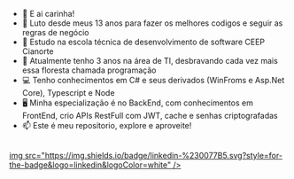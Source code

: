 - 👋 E ai carinha!
- 📖 Luto desde meus 13 anos para fazer os melhores codigos e seguir as regras de negócio
- 📘 Estudo na escola técnica de desenvolvimento de software CEEP Cianorte
- 📆 Atualmente tenho 3 anos na área de TI, desbravando cada vez mais essa floresta chamada programação
- 💻 Tenho conhecimentos em C# e seus derivados (WinFroms e Asp.Net Core), Typescript e Node
- 🖥️ Minha especialização é no BackEnd, com conhecimentos em FrontEnd, crio APIs RestFull com JWT, cache e senhas criptografadas
- 📫 Este é meu repositorio, explore e aproveite!
<br>
<a href="https://www.linkedin.com/in/edvaldo-rodrigues/](https://br.linkedin.com/in/vitor-miguel-santos-redondo-6b9b41284">img src="https://img.shields.io/badge/linkedin-%230077B5.svg?style=for-the-badge&logo=linkedin&logoColor=white" /></a>

